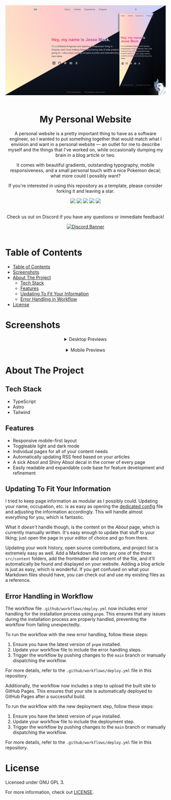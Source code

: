 <div align="center">
  <img src='./public/previews/combined_preview.png' width='720' />
  <br /><br />

  <h1 align="center">My Personal Website</h1>

  A personal website is a pretty important thing to have as a software engineer, so I wanted to put something together that would match what I envision and want in a personal website &mdash; an outlet for me to describe myself and the things that I've worked on, while occasionally dumping my brain in a blog article or two.

  It comes with beautiful gradients, outstanding typography, mobile responsiveness, and a small personal touch with a nice Pokemon decal; what more could I possibly want?

  If you're interested in using this repository as a template, please consider forking it and leaving a star.

  <img src='https://img.shields.io/github/issues/Thangta03/Portfolio?style=for-the-badge&logo=appveyor' />
  <img src='https://img.shields.io/github/forks/Thangta03/Portfolio?style=for-the-badge&logo=appveyor' />
  <img src='https://img.shields.io/github/stars/Thangta03/Portfolio?style=for-the-badge&logo=appveyor' />
  <img src='https://img.shields.io/github/license/Thangta03/Portfolio?style=for-the-badge&logo=appveyor' />
  <a href="https://visitorbadge.io/status?path=https%3A%2F%2Fgithub.com%2FThangta03%Portfolio">
    <img src="https://api.visitorbadge.io/api/visitors?path=https%3A%2F%2Fgithub.com%2FThangta03%Portfolio&countColor=%2337d67a" />
  </a>
  <br /><br />

  Check us out on Discord if you have any questions or immediate feedback!

  <a href="https://discord.gg/NRZ2zWfpwK" target="_blank">
    <img src="https://discord.com/api/guilds/1002005327555862620/widget.png?style=banner2" alt="Discord Banner" />
  </a>
</div>
<br />



# Table of Contents
- [Table of Contents](#table-of-contents)
- [Screenshots](#screenshots)
- [About The Project](#about-the-project)
  - [Tech Stack](#tech-stack)
  - [Features](#features)
  - [Updating To Fit Your Information](#updating-to-fit-your-information)
  - [Error Handling in Workflow](#error-handling-in-workflow)
- [License](#license)



# Screenshots
<div align="center">
  <details>
    <summary>Desktop Previews</summary>
    <img src="./public/previews/desktop/light_home.png" width='720' />
    <img src="./public/previews/desktop/dark_home.png" width='720' />
    <img src="./public/previews/desktop/light_about.png" width='720' />
    <img src="./public/previews/desktop/dark_about.png" width='720' />
    <img src="./public/previews/desktop/light_articles.png" width='720' />
    <img src="./public/previews/desktop/dark_articles.png" width='720' />
    <img src="./public/previews/desktop/light_experience.png" width='720' />
    <img src="./public/previews/desktop/dark_experience.png" width='720' />
    <img src="./public/previews/desktop/light_projects.png" width='720' />
    <img src="./public/previews/desktop/dark_projects.png" width='720' />
  </details>

  <br />

  <details>
    <summary>Mobile Previews</summary>
    <img src="./public/previews/mobile/light_home.png" width='300' />
    <img src="./public/previews/mobile/dark_home.png" width='300' />
    <img src="./public/previews/mobile/light_about.png" width='300' />
    <img src="./public/previews/mobile/dark_about.png" width='300' />
    <img src="./public/previews/mobile/light_articles.png" width='300' />
    <img src="./public/previews/mobile/dark_articles.png" width='300' />
    <img src="./public/previews/mobile/light_experience.png" width='300' />
    <img src="./public/previews/mobile/dark_experience.png" width='300' />
    <img src="./public/previews/mobile/light_projects.png" width='300' />
    <img src="./public/previews/mobile/dark_projects.png" width='300' />
  </details>
</div>



# About The Project
## Tech Stack
- TypeScript
- Astro
- Tailwind

## Features
- Responsive mobile-first layout
- Toggleable light and dark mode
- Individual pages for all of your content needs
- Automatically updating RSS feed based on your articles
- A sick Absol and Shiny Absol decal in the corner of every page
- Easily readable and expandable code base for feature development and refinement

## Updating To Fit Your Information
I tried to keep page information as modular as I possibly could. Updating your name, occupation, etc. is as easy as opening the [dedicated config]() file and adjusting the information accordingly. This will handle almost everything for you, which is fantastic.

What it *doesn't* handle though, is the content on the *About* page, which is currently manually written. It's easy enough to update that stuff to your liking; just open the page in your editor of choice and go from there.

Updating your work history, open source contributions, and project list is extremely easy as well. Add a Markdown file into any one of the three `src/content` folders, add the frontmatter and content of the file, and it'll automatically be found and displayed on your website. Adding a blog article is just as easy, which is wonderful.
If you get confused on what your Markdown files should have, you can check out and use my existing files as a reference.

## Error Handling in Workflow
The workflow file `.github/workflows/deploy.yml` now includes error handling for the installation process using `pnpm`. This ensures that any issues during the installation process are properly handled, preventing the workflow from failing unexpectedly.

To run the workflow with the new error handling, follow these steps:
1. Ensure you have the latest version of `pnpm` installed.
2. Update your workflow file to include the error handling steps.
3. Trigger the workflow by pushing changes to the `main` branch or manually dispatching the workflow.

For more details, refer to the `.github/workflows/deploy.yml` file in this repository.

Additionally, the workflow now includes a step to upload the built site to GitHub Pages. This ensures that your site is automatically deployed to GitHub Pages after a successful build.

To run the workflow with the new deployment step, follow these steps:
1. Ensure you have the latest version of `pnpm` installed.
2. Update your workflow file to include the deployment step.
3. Trigger the workflow by pushing changes to the `main` branch or manually dispatching the workflow.

For more details, refer to the `.github/workflows/deploy.yml` file in this repository.



# License
Licensed under GNU GPL 3.

For more information, check out [LICENSE](LICENSE).
